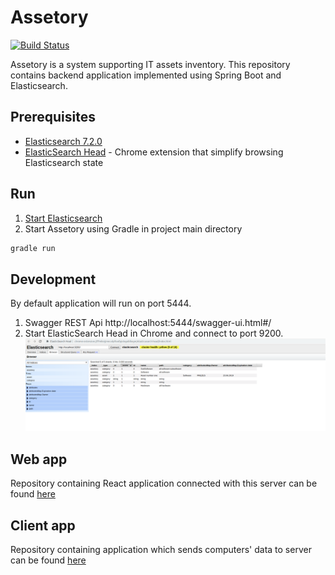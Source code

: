 # Assetory
[![Build Status](https://travis-ci.com/tadeq/Assetory.svg?branch=master)](https://travis-ci.com/tadeq/Assetory)  

Assetory is a system supporting IT assets inventory. This repository contains backend application implemented using Spring Boot and Elasticsearch.
## Prerequisites
* [Elasticsearch 7.2.0](https://www.elastic.co/downloads/past-releases/elasticsearch-7-2-0)
* [ElasticSearch Head](https://chrome.google.com/webstore/detail/elasticsearch-head/ffmkiejjmecolpfloofpjologoblkegm) - Chrome extension that simplify browsing Elasticsearch state
## Run
1. [Start Elasticsearch](https://www.elastic.co/guide/en/elasticsearch/reference/current/starting-elasticsearch.html)
2. Start Assetory using Gradle in project main directory
```bash
gradle run
```
## Development
By default application will run on port 5444.
1. Swagger REST Api
http://localhost:5444/swagger-ui.html#/
2. Start ElasticSearch Head in Chrome and connect to port 9200.
![screen](/src/main/resources/ElasticsearchHead.png)

## Web app
Repository containing React application connected with this server can be found [here](https://github.com/lukkulig/Assetory-React)

## Client app
Repository containing application which sends computers' data to server can be found [here](https://github.com/tadeq/Assetory-client)